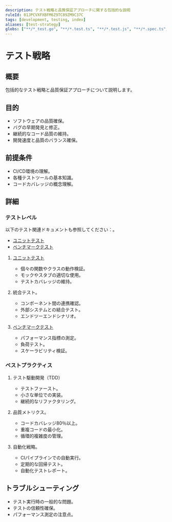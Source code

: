 ```yaml
---
description: テスト戦略と品質保証アプローチに関する包括的な説明
ruleId: 01JPCVXFXBFM6Z9TC89ZM9C37C
tags: [development, testing, index]
aliases: [test-strategy]
globs: ["**/*_test.go", "**/*.test.ts", "**/*.test.js", "**/*.spec.ts", "**/test/**/*", "**/tests/**/*"]
---
```



# テスト戦略

## 概要

包括的なテスト戦略と品質保証アプローチについて説明します。

## 目的

- ソフトウェアの品質確保。
- バグの早期発見と修正。
- 継続的なコード品質の維持。
- 開発速度と品質のバランス確保。

## 前提条件

- CI/CD環境の理解。
- 各種テストツールの基本知識。
- コードカバレッジの概念理解。

## 詳細

### テストレベル

以下のテスト関連ドキュメントも参照してください：。

- [ユニットテスト](testing/unit-testing.md)
- [ベンチマークテスト](testing/benchmark.md)

1. [ユニットテスト](testing/unit-testing.md)
   - 個々の関数やクラスの動作検証。
   - モックやスタブの適切な使用。
   - テストカバレッジの維持。

2. 統合テスト。
   - コンポーネント間の連携確認。
   - 外部システムとの結合テスト。
   - エンドツーエンドシナリオ。

3. [ベンチマークテスト](testing/benchmark.md)
   - パフォーマンス指標の測定。
   - 負荷テスト。
   - スケーラビリティ検証。

### ベストプラクティス

1. テスト駆動開発（TDD）
   - テストファースト。
   - 小さな単位での実装。
   - 継続的なリファクタリング。

2. 品質メトリクス。
   - コードカバレッジ80％以上。
   - 重複コードの最小化。
   - 循環的複雑度の管理。

3. 自動化戦略。
   - CIパイプラインでの自動実行。
   - 定期的な回帰テスト。
   - 自動化テストレポート。

## トラブルシューティング

- テスト実行時の一般的な問題。
- テストの信頼性確保。
- パフォーマンス測定の注意点。

